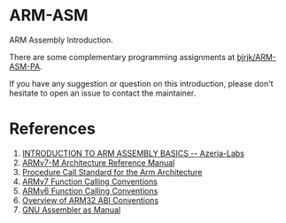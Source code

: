 # ARM-ASM
ARM Assembly Introduction.

There are some complementary programming assignments at [bjrjk/ARM-ASM-PA](https://github.com/bjrjk/ARM-ASM-PA).

If you have any suggestion or question on this introduction, please don't hesitate to open an issue to contact the maintainer.



# References

1. [INTRODUCTION TO ARM ASSEMBLY BASICS -- Azeria-Labs](https://azeria-labs.com/writing-arm-assembly-part-1/)
2. [ARMv7-M Architecture Reference Manual](https://developer.arm.com/documentation/ddi0403/e-d/?search=5eec7371e24a5e02d07b2753)
3. [Procedure Call Standard for the Arm
Architecture](https://static.docs.arm.com/ihi0042/g/aapcs32.pdf)
4. [ARMv7 Function Calling Conventions](https://developer.apple.com/library/archive/documentation/Xcode/Conceptual/iPhoneOSABIReference/Articles/ARMv7FunctionCallingConventions.html)
5. [ARMv6 Function Calling Conventions](https://developer.apple.com/library/archive/documentation/Xcode/Conceptual/iPhoneOSABIReference/Articles/ARMv6FunctionCallingConventions.html)
6. [Overview of ARM32 ABI Conventions](https://docs.microsoft.com/en-us/cpp/build/overview-of-arm-abi-conventions?view=vs-2019)
7. [GNU Assembler as Manual](https://sourceware.org/binutils/docs/as/index.html)